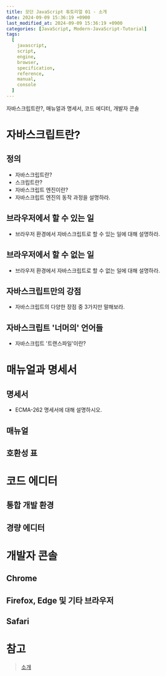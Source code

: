 ```yaml
---
title: 모던 JavaScript 튜토리얼 01 - 소개
date: 2024-09-09 15:36:19 +0900
last_modified_at: 2024-09-09 15:36:19 +0900
categories: [JavaScript, Modern-JavaScript-Tutorial]
tags:
  [
    javascript,
    script,
    engine,
    browser,
    specification,
    reference,
    manual,
    console
  ]
---
```


자바스크립트란?, 매뉴얼과 명세서, 코드 에디터, 개발자 콘솔

# 자바스크립트란?

## 정의

- 자바스크립트란?
- 스크립트란?
- 자바스크립트 엔진이란?
- 자바스크립트 엔진의 동작 과정을 설명하라.

## 브라우저에서 할 수 있는 일

- 브라우저 환경에서 자바스크립트로 할 수 있는 일에 대해 설명하라.

## 브라우저에서 할 수 없는 일

- 브라우저 환경에서 자바스크립트로 할 수 없는 일에 대해 설명하라.

## 자바스크립트만의 강점

- 자바스크립트의 다양한 장점 중 3가지만 말해보라.

## 자바스크립트 '너머의' 언어들

- 자바스크립트 '트랜스파일'이란?

# 매뉴얼과 명세서

## 명세서

- ECMA-262 명세서에 대해 설명하시오.

## 매뉴얼

## 호환성 표

# 코드 에디터

## 통합 개발 환경

## 경량 에디터

# 개발자 콘솔

## Chrome

## Firefox, Edge 및 기타 브라우저

## Safari

# 참고

> [소개](https://ko.javascript.info/getting-started)
